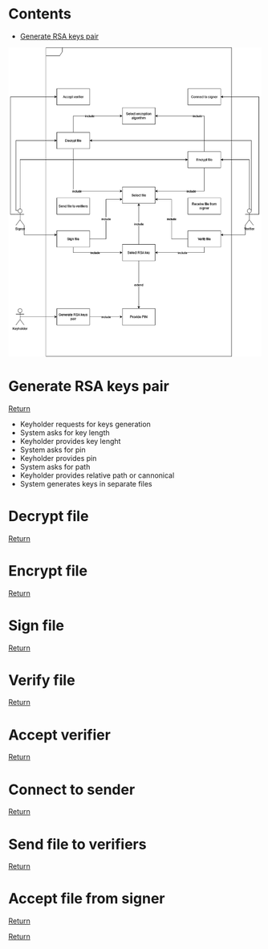 # Contents
- [Generate RSA keys pair](#generate-rsa-keys-pair)

![Alt text](<Use case diagram template.png>)

# Generate RSA keys pair
[Return](#contents)

- Keyholder requests for keys generation
- System asks for key length
- Keyholder provides key lenght
- System asks for pin
- Keyholder provides pin
- System asks for path
- Keyholder provides relative path or cannonical
- System generates keys in separate files

# Decrypt file
[Return](#contents)

# Encrypt file
[Return](#contents)

# Sign file
[Return](#contents)

# Verify file
[Return](#contents)

# Accept verifier
[Return](#contents)

# Connect to sender
[Return](#contents)

# Send file to verifiers
[Return](#contents)

# Accept file from signer
[Return](#contents)

[Return](#contents)